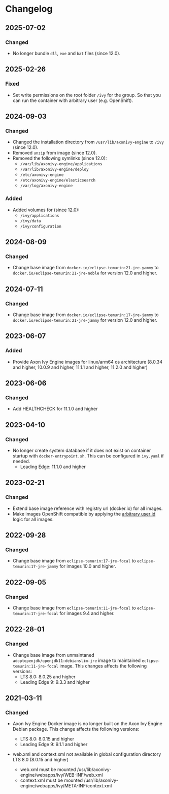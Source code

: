 # Changelog

## 2025-07-02

### Changed

- No longer bundle `dll`, `exe` and `bat` files (since 12.0).

## 2025-02-26

### Fixed

- Set write permissions on the root folder `/ivy` for the group. So that
  you can run the container with arbitrary user (e.g. OpenShift).

## 2024-09-03

### Changed

- Changed the installation directory from `/usr/lib/axonivy-engine` to `/ivy` (since 12.0).
- Removed `unzip` from image (since 12.0).
- Removed the following symlinks (since 12.0):
  - `/var/lib/axonivy-engine/applications`
  - `/var/lib/axonivy-engine/deploy`
  - `/etc/axonivy-engine`
  - `/etc/axonivy-engine/elasticsearch`
  - `/var/log/axonivy-engine`

### Added

- Added volumes for (since 12.0):
  - `/ivy/applications`
  - `/ivy/data`
  - `/ivy/configuration`

## 2024-08-09

### Changed

- Change base image from `docker.io/eclipse-temurin:21-jre-yammy` to `docker.io/eclipse-temurin:21-jre-noble` for version 12.0 and higher.

## 2024-07-11

### Changed

- Change base image from `docker.io/eclipse-temurin:17-jre-jammy` to `docker.io/eclipse-temurin:21-jre-jammy` for version 12.0 and higher.

## 2023-06-07

### Added

- Provide Axon Ivy Engine images for linux/arm64 os architecture (8.0.34 and higher, 10.0.9 and higher, 11.1.1 and higher, 11.2.0 and higher)

## 2023-06-06

### Changed

- Add HEALTHCHECK for 11.1.0 and higher

## 2023-04-10

### Changed

- No longer create system database if it does not exist on container startup with `docker-entrypoint.sh`. This can be configured in `ivy.yaml` if needed.
  - Leading Edge: 11.1.0 and higher

## 2023-02-21

### Changed

- Extend base image reference with registry url (docker.io) for all images.
- Make images OpenShift compatible by applying the [arbitrary user id](https://docs.openshift.com/container-platform/4.12/openshift_images/create-images.html#images-create-guide-openshift_create-images) logic for all images.

## 2022-09-28

### Changed

- Change base image from `eclipse-temurin:17-jre-focal` to `eclipse-temurin:17-jre-jammy` for images 10.0 and higher.

## 2022-09-05

### Changed

- Change base image from `eclipse-temurin:11-jre-focal` to `eclipse-temurin:17-jre-focal` for images 9.4 and higher.

## 2022-28-01

### Changed

- Change base image from unmaintaned `adoptopenjdk/openjdk11:debianslim-jre` image to maintained `eclipse-temurin:11-jre-focal` image. This changes affects the following versions:
  - LTS 8.0: 8.0.25 and higher
  - Leading Edge 9: 9.3.3 and higher

## 2021-03-11

### Changed

- Axon Ivy Engine Docker image is no longer built on the Axon Ivy Engine Debian package.
  This change affects the following versions:
  - LTS 8.0: 8.0.15 and higher
  - Leading Edge 9: 9.1.1 and higher

- web.xml and context.xml not available in global configuration directory LTS 8.0 (8.0.15 and higher)
  - web.xml must be mounted /usr/lib/axonivy-engine/webapps/ivy/WEB-INF/web.xml
  - context.xml must be mounted /usr/lib/axonivy-engine/webapps/ivy/META-INF/context.xml
